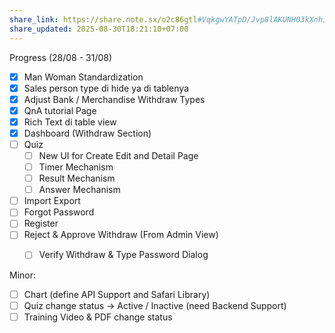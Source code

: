 ```yaml
---
share_link: https://share.note.sx/o2c86gtl#VqkgwYATpD/Jvp8lAKUNH03kXnhiH8ILwsXABZ1wJNM
share_updated: 2025-08-30T18:21:10+07:00
---
```

Progress (28/08 - 31/08)
- [x] Man Woman Standardization
- [x] Sales person type di hide ya di tablenya
- [x] Adjust Bank / Merchandise Withdraw Types
- [x] QnA tutorial Page
- [x] Rich Text di table view
- [x] Dashboard (Withdraw Section)
- [ ] Quiz
	- [ ] New UI for Create Edit and Detail Page
	- [ ] Timer Mechanism
	- [ ] Result Mechanism     
	- [ ] Answer Mechanism
- [ ] Import Export
- [ ] Forgot Password
- [ ] Register
- [ ] Reject & Approve Withdraw (From Admin View)
	- [ ] Verify Withdraw & Type Password Dialog


Minor:
- [ ] Chart (define API Support and Safari Library)
- [ ] Quiz change status → Active / Inactive (need Backend Support)
- [ ] Training Video & PDF change status